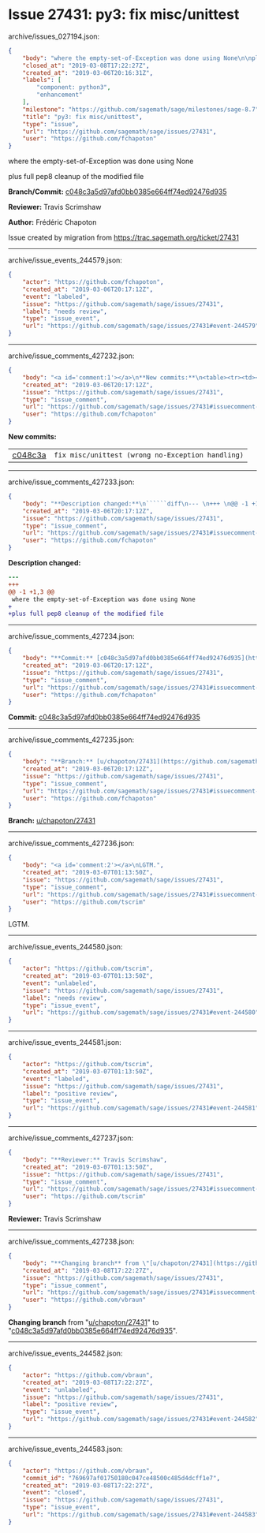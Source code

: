 # Issue 27431: py3: fix misc/unittest

archive/issues_027194.json:
```json
{
    "body": "where the empty-set-of-Exception was done using None\n\nplus full pep8 cleanup of the modified file\n\n**Branch/Commit:** [c048c3a5d97afd0bb0385e664ff74ed92476d935](https://github.com/sagemath/sagetrac-mirror/commit/c048c3a5d97afd0bb0385e664ff74ed92476d935)\n\n**Reviewer:** Travis Scrimshaw\n\n**Author:** Fr\u00e9d\u00e9ric Chapoton\n\nIssue created by migration from https://trac.sagemath.org/ticket/27431\n\n",
    "closed_at": "2019-03-08T17:22:27Z",
    "created_at": "2019-03-06T20:16:31Z",
    "labels": [
        "component: python3",
        "enhancement"
    ],
    "milestone": "https://github.com/sagemath/sage/milestones/sage-8.7",
    "title": "py3: fix misc/unittest",
    "type": "issue",
    "url": "https://github.com/sagemath/sage/issues/27431",
    "user": "https://github.com/fchapoton"
}
```
where the empty-set-of-Exception was done using None

plus full pep8 cleanup of the modified file

**Branch/Commit:** [c048c3a5d97afd0bb0385e664ff74ed92476d935](https://github.com/sagemath/sagetrac-mirror/commit/c048c3a5d97afd0bb0385e664ff74ed92476d935)

**Reviewer:** Travis Scrimshaw

**Author:** Frédéric Chapoton

Issue created by migration from https://trac.sagemath.org/ticket/27431





---

archive/issue_events_244579.json:
```json
{
    "actor": "https://github.com/fchapoton",
    "created_at": "2019-03-06T20:17:12Z",
    "event": "labeled",
    "issue": "https://github.com/sagemath/sage/issues/27431",
    "label": "needs review",
    "type": "issue_event",
    "url": "https://github.com/sagemath/sage/issues/27431#event-244579"
}
```



---

archive/issue_comments_427232.json:
```json
{
    "body": "<a id='comment:1'></a>\n**New commits:**\n<table><tr><td><a href=\"https://github.com/sagemath/sagetrac-mirror/commit/c048c3a5d97afd0bb0385e664ff74ed92476d935\">c048c3a</a></td><td><code>fix misc/unittest (wrong no-Exception handling)</code></td></tr></table>\n",
    "created_at": "2019-03-06T20:17:12Z",
    "issue": "https://github.com/sagemath/sage/issues/27431",
    "type": "issue_comment",
    "url": "https://github.com/sagemath/sage/issues/27431#issuecomment-427232",
    "user": "https://github.com/fchapoton"
}
```

<a id='comment:1'></a>
**New commits:**
<table><tr><td><a href="https://github.com/sagemath/sagetrac-mirror/commit/c048c3a5d97afd0bb0385e664ff74ed92476d935">c048c3a</a></td><td><code>fix misc/unittest (wrong no-Exception handling)</code></td></tr></table>




---

archive/issue_comments_427233.json:
```json
{
    "body": "**Description changed:**\n``````diff\n--- \n+++ \n@@ -1 +1,3 @@\n where the empty-set-of-Exception was done using None\n+\n+plus full pep8 cleanup of the modified file\n``````\n",
    "created_at": "2019-03-06T20:17:12Z",
    "issue": "https://github.com/sagemath/sage/issues/27431",
    "type": "issue_comment",
    "url": "https://github.com/sagemath/sage/issues/27431#issuecomment-427233",
    "user": "https://github.com/fchapoton"
}
```

**Description changed:**
``````diff
--- 
+++ 
@@ -1 +1,3 @@
 where the empty-set-of-Exception was done using None
+
+plus full pep8 cleanup of the modified file
``````




---

archive/issue_comments_427234.json:
```json
{
    "body": "**Commit:** [c048c3a5d97afd0bb0385e664ff74ed92476d935](https://github.com/sagemath/sagetrac-mirror/commit/c048c3a5d97afd0bb0385e664ff74ed92476d935)",
    "created_at": "2019-03-06T20:17:12Z",
    "issue": "https://github.com/sagemath/sage/issues/27431",
    "type": "issue_comment",
    "url": "https://github.com/sagemath/sage/issues/27431#issuecomment-427234",
    "user": "https://github.com/fchapoton"
}
```

**Commit:** [c048c3a5d97afd0bb0385e664ff74ed92476d935](https://github.com/sagemath/sagetrac-mirror/commit/c048c3a5d97afd0bb0385e664ff74ed92476d935)



---

archive/issue_comments_427235.json:
```json
{
    "body": "**Branch:** [u/chapoton/27431](https://github.com/sagemath/sagetrac-mirror/tree/u/chapoton/27431)",
    "created_at": "2019-03-06T20:17:12Z",
    "issue": "https://github.com/sagemath/sage/issues/27431",
    "type": "issue_comment",
    "url": "https://github.com/sagemath/sage/issues/27431#issuecomment-427235",
    "user": "https://github.com/fchapoton"
}
```

**Branch:** [u/chapoton/27431](https://github.com/sagemath/sagetrac-mirror/tree/u/chapoton/27431)



---

archive/issue_comments_427236.json:
```json
{
    "body": "<a id='comment:2'></a>\nLGTM.",
    "created_at": "2019-03-07T01:13:50Z",
    "issue": "https://github.com/sagemath/sage/issues/27431",
    "type": "issue_comment",
    "url": "https://github.com/sagemath/sage/issues/27431#issuecomment-427236",
    "user": "https://github.com/tscrim"
}
```

<a id='comment:2'></a>
LGTM.



---

archive/issue_events_244580.json:
```json
{
    "actor": "https://github.com/tscrim",
    "created_at": "2019-03-07T01:13:50Z",
    "event": "unlabeled",
    "issue": "https://github.com/sagemath/sage/issues/27431",
    "label": "needs review",
    "type": "issue_event",
    "url": "https://github.com/sagemath/sage/issues/27431#event-244580"
}
```



---

archive/issue_events_244581.json:
```json
{
    "actor": "https://github.com/tscrim",
    "created_at": "2019-03-07T01:13:50Z",
    "event": "labeled",
    "issue": "https://github.com/sagemath/sage/issues/27431",
    "label": "positive review",
    "type": "issue_event",
    "url": "https://github.com/sagemath/sage/issues/27431#event-244581"
}
```



---

archive/issue_comments_427237.json:
```json
{
    "body": "**Reviewer:** Travis Scrimshaw",
    "created_at": "2019-03-07T01:13:50Z",
    "issue": "https://github.com/sagemath/sage/issues/27431",
    "type": "issue_comment",
    "url": "https://github.com/sagemath/sage/issues/27431#issuecomment-427237",
    "user": "https://github.com/tscrim"
}
```

**Reviewer:** Travis Scrimshaw



---

archive/issue_comments_427238.json:
```json
{
    "body": "**Changing branch** from \"[u/chapoton/27431](https://github.com/sagemath/sagetrac-mirror/tree/u/chapoton/27431)\" to \"[c048c3a5d97afd0bb0385e664ff74ed92476d935](https://github.com/sagemath/sagetrac-mirror/commit/c048c3a5d97afd0bb0385e664ff74ed92476d935)\".",
    "created_at": "2019-03-08T17:22:27Z",
    "issue": "https://github.com/sagemath/sage/issues/27431",
    "type": "issue_comment",
    "url": "https://github.com/sagemath/sage/issues/27431#issuecomment-427238",
    "user": "https://github.com/vbraun"
}
```

**Changing branch** from "[u/chapoton/27431](https://github.com/sagemath/sagetrac-mirror/tree/u/chapoton/27431)" to "[c048c3a5d97afd0bb0385e664ff74ed92476d935](https://github.com/sagemath/sagetrac-mirror/commit/c048c3a5d97afd0bb0385e664ff74ed92476d935)".



---

archive/issue_events_244582.json:
```json
{
    "actor": "https://github.com/vbraun",
    "created_at": "2019-03-08T17:22:27Z",
    "event": "unlabeled",
    "issue": "https://github.com/sagemath/sage/issues/27431",
    "label": "positive review",
    "type": "issue_event",
    "url": "https://github.com/sagemath/sage/issues/27431#event-244582"
}
```



---

archive/issue_events_244583.json:
```json
{
    "actor": "https://github.com/vbraun",
    "commit_id": "769697af01750180c047ce48500c485d4dcff1e7",
    "created_at": "2019-03-08T17:22:27Z",
    "event": "closed",
    "issue": "https://github.com/sagemath/sage/issues/27431",
    "type": "issue_event",
    "url": "https://github.com/sagemath/sage/issues/27431#event-244583"
}
```
